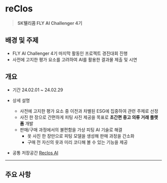 # reClos
> **SK텔리콤 FLY AI Challenger 4기**
## 배경 및 주제
- FLY AI Challenger 4기 마지막 활동인 프로젝트 경진대회 진행
- 사전에 고지한 평가 요소를 고려하여 AI를 활용한 결과물 제출 및 시연

## 개요
- 기간
  24.02.01 ~ 24.02.29
- 상세 설명
  - 사전에 고지한 평가 요소 중 이전과 차별된 ESG에 집중하여 관련 주제로 선정
  - 사진 한 장으로 간편하게 피팅 사진 제공을 목표로 **초간편 중고 의류 거래 플랫폼** 개발
  - 판매/구매 과정에서의 불편함을 가상 피팅 AI 기술로 해결
    - 옷 사진 한 장만으로 피팅 모델을 생성해 판매 과정을 간소화
    - 구매 전 자신의 옷과 미리 코디해 볼 수 있는 기능을 제공

- 공통 저장공간
[Reclos AI](https://github.com/SKT-FLYAI-Reclos/Reclos-AI)
---

## 주요 사항
